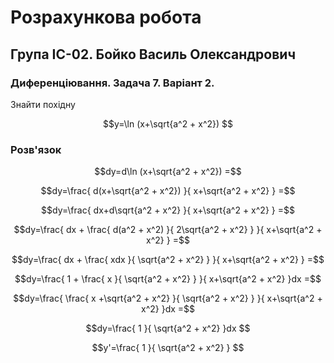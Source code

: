 # Розрахункова робота

## Група ІС-02. Бойко Василь Олександрович

### Диференціювання. Задача 7. Варіант 2.

Знайти похідну

$$y=\ln (x+\sqrt{a^2 + x^2})
$$

### Розв'язок

$$dy=d\ln (x+\sqrt{a^2 + x^2})
=$$

$$dy=\frac{
    d(x+\sqrt{a^2 + x^2})
}{
    x+\sqrt{a^2 + x^2}
}
=$$

$$dy=\frac{
    dx+d\sqrt{a^2 + x^2}
}{
    x+\sqrt{a^2 + x^2}
}
=$$

$$dy=\frac{
    dx + \frac{
        d(a^2 + x^2)
    }{
        2\sqrt{a^2 + x^2}
    }
}{
    x+\sqrt{a^2 + x^2}
}
=$$

$$dy=\frac{
    dx + \frac{
        xdx
    }{
        \sqrt{a^2 + x^2}
    }
}{
    x+\sqrt{a^2 + x^2}
}
=$$

$$dy=\frac{
    1 + \frac{
        x
    }{
        \sqrt{a^2 + x^2}
    }
}{
    x+\sqrt{a^2 + x^2}
}dx
=$$

$$dy=\frac{
   \frac{
        x +\sqrt{a^2 + x^2}
    }{
        \sqrt{a^2 + x^2}
    }
}{
    x+\sqrt{a^2 + x^2}
}dx
=$$

$$dy=\frac{
    1
}{
    \sqrt{a^2 + x^2}
}dx
$$

$$y'=\frac{
    1
}{
    \sqrt{a^2 + x^2}
}
$$
